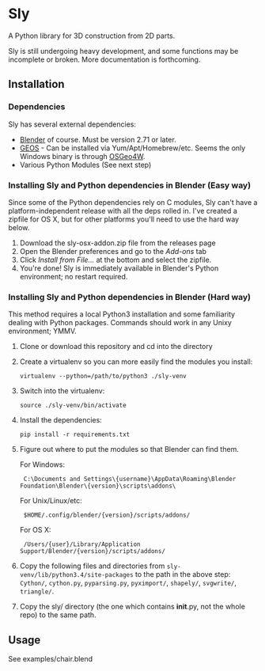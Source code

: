 # Sly

A Python library for 3D construction from 2D parts. 

Sly is still undergoing heavy development, and some functions may be incomplete
or broken. More documentation is forthcoming.

## Installation

### Dependencies

Sly has several external dependencies:

* [Blender](http://www.blender.org/) of course. Must be version 2.71 or later.
* [GEOS](http://trac.osgeo.org/geos/) - Can be installed via Yum/Apt/Homebrew/etc. 
  Seems the only Windows binary is through [OSGeo4W](http://trac.osgeo.org/osgeo4w/).
* Various Python Modules (See next step)


### Installing Sly and Python dependencies in Blender (Easy way)

Since some of the Python dependencies rely on C modules, Sly can't have a
platform-independent release with all the deps rolled in. I've created a zipfile
for OS X, but for other platforms you'll need to use the hard way below.

1. Download the sly-osx-addon.zip file from the releases page
2. Open the Blender preferences and go to the *Add-ons* tab
3. Click *Install from File...* at the bottom and select the
   zipfile.
4. You're done! Sly is immediately available in Blender's Python
   environment; no restart required.


### Installing Sly and Python dependencies in Blender (Hard way)

This method requires a local Python3 installation and some familiarity dealing with
Python packages. Commands should work in any Unixy environment; YMMV.

1. Clone or download this repository and cd into the directory
2. Create a virtualenv so you can more easily find the modules you install:

   ```virtualenv --python=/path/to/python3 ./sly-venv```
3. Switch into the virtualenv:

   ```source ./sly-venv/bin/activate```
4. Install the dependencies:

   ```pip install -r requirements.txt```
5. Figure out where to put the modules so that Blender can find them.

   For Windows:

        C:\Documents and Settings\{username}\AppData\Roaming\Blender Foundation\Blender\{version}\scripts\addons\

   For Unix/Linux/etc:

        $HOME/.config/blender/{version}/scripts/addons/

    For OS X:

        /Users/{user}/Library/Application Support/Blender/{version}/scripts/addons/

6. Copy the following files and directories from `sly-venv/lib/python3.4/site-packages`
   to the path in the above step: `Cython/`, `cython.py`, `pyparsing.py`, `pyximport/`,
   `shapely/`, `svgwrite/`, `triangle/`.
7. Copy the sly/ directory (the one which contains __init__.py, not the whole repo) to 
   the same path.

## Usage

See examples/chair.blend
